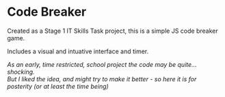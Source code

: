 # Code Breaker

Created as a Stage 1 IT Skills Task project, this is a simple JS code breaker game.

Includes a visual and intuative interface and timer.


_As an early, time restricted, school project the code may be quite... shocking._  
_But I liked the idea, and might try to make it better - so here it is for posterity (or at least the time being)_
